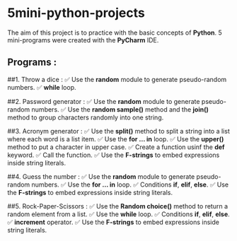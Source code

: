 # 5mini-python-projects

The aim of this project is to practice with the basic concepts of **Python**. 
5 mini-programs were created with the **PyCharm** IDE.

## Programs :

##1. Throw a dice :
:white_check_mark: Use the **random** module to generate pseudo-random numbers.
:white_check_mark: **while** loop.

##2. Password generator :
:white_check_mark: Use the **random** module to generate pseudo-random numbers.
:white_check_mark: Use the **random sample()** method and the **join()** method to group characters randomly into one string.

##3. Acronym generator : 
:white_check_mark: Use the **split()** method to split a string into a list where each word is a list item.
:white_check_mark: Use the **for ... in** loop.
:white_check_mark: Use the **upper()** method to put a character in upper case.
:white_check_mark: Create a function usinf the **def** keyword.
:white_check_mark: Call the function.
:white_check_mark: Use the **F-strings** to embed expressions inside string literals.

##4. Guess the number : 
:white_check_mark: Use the **random** module to generate pseudo-random numbers.
:white_check_mark: Use the **for ... in** loop.
:white_check_mark: Conditions **if**, **elif**, **else**.
:white_check_mark: Use the **F-strings** to embed expressions inside string literals.

##5. Rock-Paper-Scissors : 
:white_check_mark: Use the **Random choice()** method to return a random element from a list.
:white_check_mark: Use the **while** loop.
:white_check_mark: Conditions **if**, **elif**, **else**.
:white_check_mark: **increment** operator.
:white_check_mark: Use the **F-strings** to embed expressions inside string literals.



